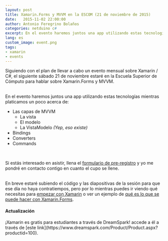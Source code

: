 ```yaml
---
layout: post
title: Xamarin.Forms y MVVM en la ESCOM (21 de noviembre de 2015)
date:   2015-11-02 22:00:00
author: Antonio Feregrino Bolaños
categories: netduino c#
excerpt: En el evento haremos juntos una app utilizando estas tecnologías mientras platicamos un poco acerca de MVVM y cómo implementarlo junto con Xamarin.Forms.
lang: es
custom_image: event.png
tags:
- xamarin
- events
---
```

Siguiendo con el plan de llevar a cabo un evento mensual sobre Xamarin / C#, el siguiente sábado 21 de noviembre estaré en la Escuela Superior de Cómputo para hablar sobre Xamarin.Forms y MVVM.  
<br />

En el evento haremos juntos una app utilizando estas tecnologías mientras platicamos un poco acerca de:
<ul>
	<li>Las capas de MVVM
		<ul>
			<li>La vista</li>
			<li>El modelo</li>
			<li>La VistaModelo <i>(Yep, eso existe)</i></li>
		</ul>
	</li>
	<li>Bindings</li>
	<li>Converters</li>
	<li>Commands</li>
</ul>
<br />  

Si estás interesado en asistir, llena el <a class="featured" href="https://docs.google.com/forms/d/1FGnp9yCNf6Z8l5bg6FUc4dsjTbjSHkFdhsZnePt2W70/viewform?entry.674143511&entry.1871918569&entry.1121950287&entry.430851152&entry.1781877703=No" target="_blank">formulario de pre-registro</a> y yo me pondré en contacto contigo en cuanto el cupo se llene.  
<br />  

En breve estaré subiendo el código y las diapositivas de la sesión para que ese día no haya contratiempos, pero por lo mientras puedes ir viendo qué necesitas para <a href="/post/xamarin-como-empiezo">empezar con Xamarin</a> o ver un ejemplo de <a href="/post/charphat-android">qué es lo que se puede hacer con Xamarin.Forms</a>.

<h4>Actualización</h4>  
¡Xamarin es gratis para estudiantes a través de DreamSpark! accede a él a través de [este link](https://www.dreamspark.com/Product/Product.aspx?productid=100).